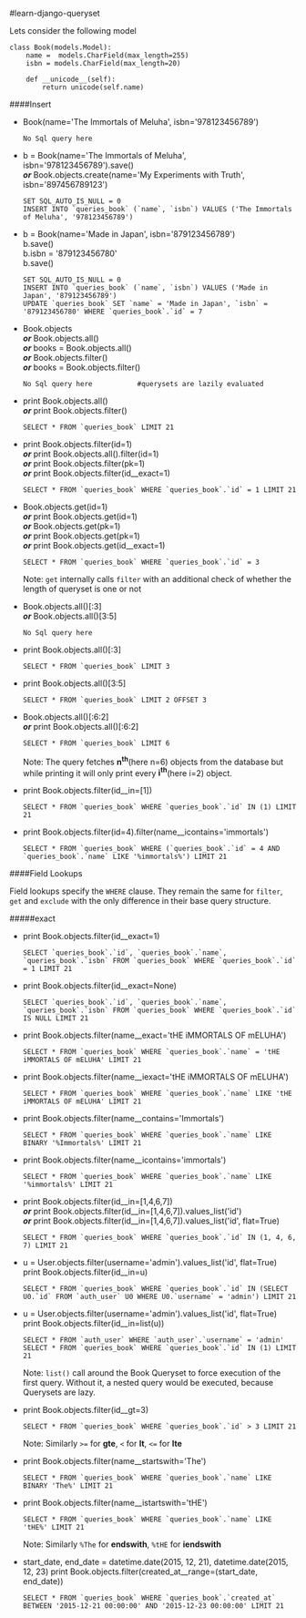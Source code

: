 #learn-django-queryset

Lets consider the following model
```
class Book(models.Model):
	name =  models.CharField(max_length=255)
	isbn = models.CharField(max_length=20)

	def __unicode__(self):
		return unicode(self.name)

```

<a name='insert-query'/>
####Insert

*   Book(name='The Immortals of Meluha', isbn='978123456789')

	```
	No Sql query here
	```

*   b = Book(name='The Immortals of Meluha', isbn='978123456789').save()<br/>__*or*__
	Book.objects.create(name='My Experiments with Truth', isbn='897456789123')
	
	```
    SET SQL_AUTO_IS_NULL = 0
    INSERT INTO `queries_book` (`name`, `isbn`) VALUES ('The Immortals of Meluha', '978123456789')
    ```

*   b = Book(name='Made in Japan', isbn='879123456789')<br/>
	b.save()<br/>
	b.isbn = '879123456780'<br/>
	b.save()<br/>

	```
	SET SQL_AUTO_IS_NULL = 0
	INSERT INTO `queries_book` (`name`, `isbn`) VALUES ('Made in Japan', '879123456789')
	UPDATE `queries_book` SET `name` = 'Made in Japan', `isbn` = '879123456780' WHERE `queries_book`.`id` = 7
	```

*   Book.objects <br/>__*or*__ Book.objects.all()<br/>__*or*__ books = Book.objects.all()<br/>__*or*__
	Book.objects.filter()<br/>__*or*__ books = Book.objects.filter()

	```
	No Sql query here 			#querysets are lazily evaluated
	```

*   print Book.objects.all()<br/>__*or*__ print Book.objects.filter()

	```
	SELECT * FROM `queries_book` LIMIT 21
	```

*   print Book.objects.filter(id=1)<br/>__*or*__ print Book.objects.all().filter(id=1)<br/>__*or*__ print
	Book.objects.filter(pk=1)<br/>__*or*__ print Book.objects.filter(id__exact=1)

	```
	SELECT * FROM `queries_book` WHERE `queries_book`.`id` = 1 LIMIT 21
	```

*	Book.objects.get(id=1)<br/>__*or*__ print Book.objects.get(id=1)<br/>__*or*__ Book.objects.get(pk=1)<br/>
	__*or*__ print Book.objects.get(pk=1)<br/>__*or*__ print Book.objects.get(id__exact=1)

	```
	SELECT * FROM `queries_book` WHERE `queries_book`.`id` = 3
	```

	Note: `get` internally calls `filter` with an additional check of whether the length of queryset is one or not

*   Book.objects.all()[:3]<br/>__*or*__ Book.objects.all()[3:5]

	```
	No Sql query here
	```

*	print Book.objects.all()[:3]

	```
	SELECT * FROM `queries_book` LIMIT 3
	```

*	print Book.objects.all()[3:5]

	```
	SELECT * FROM `queries_book` LIMIT 2 OFFSET 3
	```

*	Book.objects.all()[:6:2]<br/>__*or*__ print Book.objects.all()[:6:2]

	```
	SELECT * FROM `queries_book` LIMIT 6
	```

	Note: The query fetches __n<sup>th</sup>__(here n=6) objects from the database but while printing it will only print every __i<sup>th</sup>__(here i=2) object.

*   print Book.objects.filter(id__in=[1])

	```
	SELECT * FROM `queries_book` WHERE `queries_book`.`id` IN (1) LIMIT 21
	```

*	print Book.objects.filter(id=4).filter(name__icontains='immortals')
	```
	SELECT * FROM `queries_book` WHERE (`queries_book`.`id` = 4 AND `queries_book`.`name` LIKE '%immortals%') LIMIT 21
	```

<a name='field-lookups'/>
####Field Lookups

Field lookups specify the `WHERE` clause. They remain the same for `filter`, `get` and `exclude` with the only difference in their base query structure.

#####exact

*	print Book.objects.filter(id__exact=1)

	```
	SELECT `queries_book`.`id`, `queries_book`.`name`, `queries_book`.`isbn` FROM `queries_book` WHERE `queries_book`.`id` = 1 LIMIT 21
	```

*	print Book.objects.filter(id__exact=None)
	
	```
	SELECT `queries_book`.`id`, `queries_book`.`name`, `queries_book`.`isbn` FROM `queries_book` WHERE `queries_book`.`id` IS NULL LIMIT 21
	```

*	print Book.objects.filter(name__exact='tHE iMMORTALS OF mELUHA')

	```
	SELECT * FROM `queries_book` WHERE `queries_book`.`name` = 'tHE iMMORTALS OF mELUHA' LIMIT 21
	```

*	print Book.objects.filter(name__iexact='tHE iMMORTALS OF mELUHA')

	```
	SELECT * FROM `queries_book` WHERE `queries_book`.`name` LIKE 'tHE iMMORTALS OF mELUHA' LIMIT 21
	```

*	print Book.objects.filter(name__contains='Immortals')

	```
	SELECT * FROM `queries_book` WHERE `queries_book`.`name` LIKE BINARY '%Immortals%' LIMIT 21
	```

*	print Book.objects.filter(name__icontains='immortals')

	```
	SELECT * FROM `queries_book` WHERE `queries_book`.`name` LIKE '%immortals%' LIMIT 21
	```

*	print Book.objects.filter(id__in=[1,4,6,7])<br/>__*or*__ 
	print Book.objects.filter(id__in=[1,4,6,7]).values_list('id')<br/>__*or*__ 
	print Book.objects.filter(id__in=[1,4,6,7]).values_list('id', flat=True)

	```
	SELECT * FROM `queries_book` WHERE `queries_book`.`id` IN (1, 4, 6, 7) LIMIT 21
	```

*	u = User.objects.filter(username='admin').values_list('id', flat=True)<br/>
	print Book.objects.filter(id__in=u)

	```
	SELECT * FROM `queries_book` WHERE `queries_book`.`id` IN (SELECT U0.`id` FROM `auth_user` U0 WHERE U0.`username` = 'admin') LIMIT 21
	```
*	u = User.objects.filter(username='admin').values_list('id', flat=True)<br/>
	print Book.objects.filter(id__in=list(u))

	```
	SELECT * FROM `auth_user` WHERE `auth_user`.`username` = 'admin'
	SELECT * FROM `queries_book` WHERE `queries_book`.`id` IN (1) LIMIT 21
	```
	Note: `list()` call around the Book Queryset to force execution of the first query. Without it, a nested query would be executed, because Querysets are lazy.

*	print Book.objects.filter(id__gt=3)

	```
	SELECT * FROM `queries_book` WHERE `queries_book`.`id` > 3 LIMIT 21
	```
	Note: Similarly `>=` for __gte__, `<` for __lt__, `<=` for __lte__

*	print Book.objects.filter(name__startswith='The')

	```
	SELECT * FROM `queries_book` WHERE `queries_book`.`name` LIKE BINARY 'The%' LIMIT 21
	```

*	print Book.objects.filter(name__istartswith='tHE')

	```
	SELECT * FROM `queries_book` WHERE `queries_book`.`name` LIKE 'tHE%' LIMIT 21
	```

	Note: Similarly `%The` for __endswith__, `%tHE` for __iendswith__ 

*	start_date, end_date = datetime.date(2015, 12, 21), datetime.date(2015, 12, 23)
	print Book.objects.filter(created_at__range=(start_date, end_date))

	```
	SELECT * FROM `queries_book` WHERE `queries_book`.`created_at` BETWEEN '2015-12-21 00:00:00' AND '2015-12-23 00:00:00' LIMIT 21
	```
